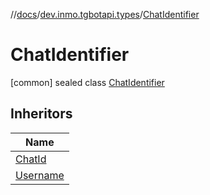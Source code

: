 //[docs](../../../index.md)/[dev.inmo.tgbotapi.types](../index.md)/[ChatIdentifier](index.md)



# ChatIdentifier  
 [common] sealed class [ChatIdentifier](index.md)   


## Inheritors  
  
|  Name | 
|---|
| <a name="dev.inmo.tgbotapi.types/ChatId///PointingToDeclaration/"></a>[ChatId](../-chat-id/index.md)|
| <a name="dev.inmo.tgbotapi.types/Username///PointingToDeclaration/"></a>[Username](../-username/index.md)|

